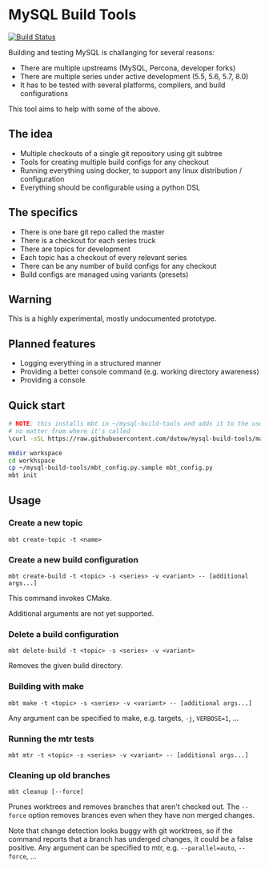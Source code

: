 MySQL Build Tools
===

[![Build Status](https://travis-ci.org/dutow/mysql-build-tools.svg?branch=master)](https://travis-ci.org/dutow/mysql-build-tools)

Building and testing MySQL is challanging for several reasons:

* There are multiple upstreams (MySQL, Percona, developer forks)
* There are multiple series under active development (5.5, 5.6, 5.7, 8.0)
* It has to be tested with several platforms, compilers, and build configurations

This tool aims to help with some of the above.

The idea
---

* Multiple checkouts of a single git repository using git subtree
* Tools for creating multiple build configs for any checkout
* Running everything using docker, to support any linux distribution / configuration
* Everything should be configurable using a python DSL

The specifics
---

* There is one bare git repo called the master
* There is a checkout for each series truck
* There are topics for development
* Each topic has a checkout of every relevant series
* There can be any number of build configs for any checkout
* Build configs are managed using variants (presets)

Warning
---

This is a highly experimental, mostly undocumented prototype.

Planned features
---

* Logging everything in a structured manner
* Providing a better console command (e.g. working directory awareness)
* Providing a console

Quick start
---

```bash
# NOTE: this installs mbt in ~/mysql-build-tools and adds it to the user's path,
# no matter from where it's called
\curl -sSL https://raw.githubusercontent.com/dutow/mysql-build-tools/master/install.sh | bash -s

mkdir workspace
cd workhspace
cp ~/mysql-build-tools/mbt_config.py.sample mbt_config.py
mbt init
```

Usage
---

### Create a new topic

```
mbt create-topic -t <name>
```

### Create a new build configuration

```
mbt create-build -t <topic> -s <series> -v <variant> -- [additional args...]
```

This command invokes CMake.

Additional arguments are not yet supported.

### Delete a build configuration

```
mbt delete-build -t <topic> -s <series> -v <variant>
```

Removes the given build directory.

### Building with make

```
mbt make -t <topic> -s <series> -v <variant> -- [additional args...]
```

Any argument can be specified to make, e.g. targets, `-j`, `VERBOSE=1`, ...

### Running the mtr tests

```
mbt mtr -t <topic> -s <series> -v <variant> -- [additional args...]
```

### Cleaning up old branches

```
mbt cleanup [--force]
```

Prunes worktrees and removes branches that aren't checked out.
The `--force` option removes brances even when they have non merged changes.

Note that change detection looks buggy with git worktrees, so if the command reports that a branch has underged changes,
it could be a false positive.
Any argument can be specified to mtr, e.g. `--parallel=auto`, `--force`, ...
